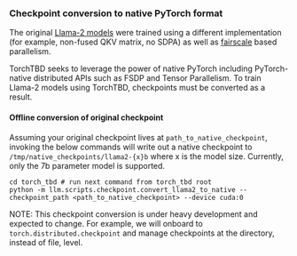 ### Checkpoint conversion to native PyTorch format

The original [Llama-2 models](https://github.com/facebookresearch/llama/blob/main/llama/model.py#L413) were trained using a different implementation (for example, non-fused QKV matrix, no SDPA) as well as [fairscale](https://github.com/facebookresearch/fairscale) based
parallelism.

TorchTBD seeks to leverage the power of native PyTorch including PyTorch-native distributed APIs such as FSDP and Tensor Parallelism. To train Llama-2 models using TorchTBD, checkpoints must be
converted as a result.


#### Offline conversion of original checkpoint

Assuming your original checkpoint lives at `path_to_native_checkpoint`, invoking the below commands will write out a native checkpoint to
`/tmp/native_checkpoints/llama2-{x}b` where x is the model size. Currently, only the 7b parameter model is supported.

```
cd torch_tbd # run next command from torch_tbd root
python -m llm.scripts.checkpoint.convert_llama2_to_native --checkpoint_path <path_to_native_checkpoint> --device cuda:0
```

NOTE: This checkpoint conversion is under heavy development and expected to change. For example, we will onboard to `torch.distributed.checkpoint` and manage checkpoints at the directory, instead of
file, level.
